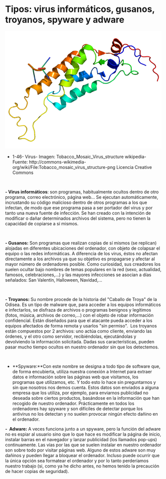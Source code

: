 
# Tipos: virus informáticos, gusanos, troyanos, spyware y adware


![](img/Tobacco_Mosaic_Virus_structure_wikipedia.png)

- 1-46- Virus- Imagen: Tobacco_Mosaic_Virus_structure wikipedia- Fuente: http://commons-wikimedia-org/wiki/File:Tobacco_mosaic_virus_structure-png Licencia Creative Commons

 

**- Virus informáticos**: son programas, habitualmente ocultos dentro de otro programa, correo electrónico, página web... Se ejecutan automáticamente, incrustando su código malicioso dentro de otros programas a los que infectan, de modo que ese programa pasa a ser portador del virus y por tanto una nueva fuente de infección. Se han creado con la intención de modificar o dañar determinados archivos del sistema, pero no tienen la capacidad de copiarse a sí mismos.

 

**- Gusanos:** Son programas que realizan copias de sí mismos (se replican) alojadas en diferentes ubicaciones del ordenador, con objeto de colapsar el equipo o las redes informáticas. A diferencia de los virus, éstos no afectan directamente a los archivos ya que su objetivo es propagarse y afectar al mayor número de ordenadores posible. Como curiosidad, sus creadores los suelen ocultar bajo nombres de temas populares en la red (sexo, actualidad, famosos, celebraciones,...) y las mayores infecciones se asocian a días señalados: San Valentín, Halloween, Navidad,...

 

**- Troyanos:** Su nombre procede de la historia del "Caballo de Troya" de la Odisea. Es un tipo de malware que, para acceder a los equipos informáticos e infectarlos, se disfraza de archivos o programas benignos y legítimos (fotos, música, archivos de correo,...) con el objeto de robar información confidencial. Están diseñados para que el atacante pueda acceder a los equipos afectados de forma remota y usarlos "sin permiso".  Los troyanos están compuestos por 2 archivos: uno actúa como cliente, enviando las órdenes, y el otro como servidor, recibiéndolas, ejecutándolas y devolviendo la información solicitada. Dadas sus características, pueden pasar mucho tiempo ocultos en nuestro ordenador sin que los detectemos.

 

- **Spyware:**Con este nombre se designa a todo tipo de software que, de forma encubierta, utiliza nuestra conexión a Internet para extraer datos e información sobre las páginas web que visitamos, los programas que utilizamos, etc. Y todo esto lo hace sin preguntarnos y sin que nosotros nos demos cuenta. Estos datos son enviados a alguna empresa que los utiliza, por ejemplo, para enviarnos publicidad no deseada sobre ciertos productos, basándose en la información que han recogido de nuestro ordenador. Prácticamente en todos los ordenadores hay spyware y son difíciles de detectar porque los antivirus no los detectan y no suelen provocar ningún efecto dañino en el ordenador.

**-  Adware:** A veces funciona junto a un spyware, pero la función del adware no es espiar al usuario sino que lo que hace es modificar la página de inicio, instalar barras en el navegador y lanzar publicidad (los llamados pop-ups) continuamente. Las vías por las que se suelen instalar en nuestro ordenador son sobre todo por visitar páginas web. Alguno de estos adware son muy dañinos y pueden llegar a bloquear el ordenador. Incluso puede ocurrir que la única opción sea formatear el ordenador y por lo tanto perderíamos nuestro trabajo (si, como ya he dicho antes, no hemos tenido la precaución de hacer copias de seguridad).

